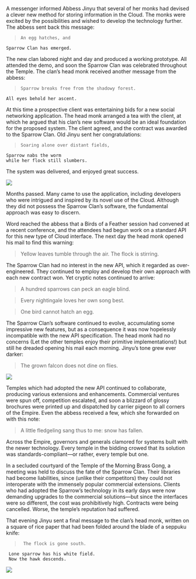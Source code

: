 A messenger informed Abbess Jinyu that several of her monks had devised a clever new method for storing information in the Cloud.  The monks were excited by the possibilities and wished to develop the technology further. The abbess sent back this message:

>     An egg hatches, and 
    Sparrow Clan has emerged.

The new clan labored night and day and produced a working prototype.  All attended the demo, and soon the Sparrow Clan was celebrated throughout the Temple.  The clan’s head monk received another message from the abbess:

>     Sparrow breaks free from the shadowy forest. 
    All eyes behold her ascent.

At this time a prospective client was entertaining bids for a new social networking application.  The head monk arranged a tea with the client, at which he argued that his clan’s new software would be an ideal foundation for the proposed system.  The client agreed, and the contract was awarded to the Sparrow Clan.  Old Jinyu sent her congratulations:

>     Soaring alone over distant fields, 
    Sparrow nabs the worm 
    while her flock still slumbers.

The system was delivered, and enjoyed great success.

![](/pages/case-35/sparrow-zoom.png)

Months passed.  Many came to use the application, including developers who were intrigued and inspired by its novel use of the Cloud.  Although they did not possess the Sparrow Clan’s software, the fundamental approach was easy to discern.

Word reached the abbess that a Birds of a Feather session had convened at a recent conference, and the attendees had begun work on a standard API for this new type of Cloud interface.  The next day the head monk opened his mail to find this warning:

>    Yellow leaves tumble through the air. 
   The flock is stirring.

The Sparrow Clan had no interest in the new API, which it regarded as over-engineered.  They continued to employ and develop their own approach with each new contract won. Yet cryptic notes continued to arrive:

>    A hundred sparrows can peck an eagle blind.

>    Every nightingale loves her own song best.

>    One bird cannot hatch an egg.

The Sparrow Clan’s software continued to evolve, accumulating some impressive new features, but as a consequence it was now hopelessly incompatible with the new API specification.  The head monk had no concerns (Let the other temples enjoy their primitive implementations!) but still he dreaded opening his mail each morning.  Jinyu’s tone grew ever darker:

>    The grown falcon does not dine on flies.

![](/pages/case-35/sparrow-zoom-worm.png)

Temples which had adopted the new API continued to collaborate, producing various extensions and enhancements. Commercial ventures were spun off, competition escalated, and soon a blizzard of glossy brochures were printed up and dispatched by carrier pigeon to all corners of the Empire. Even the abbess received a few, which she forwarded on with this note:

>    A little fledgeling sang thus to me: 
   snow has fallen.

Across the Empire, governors and generals clamored for systems built with the newer technology.  Every temple in the bidding crowed that its solution was standards-compliant—or rather, every temple but one.

In a secluded courtyard of the Temple of the Morning Brass Gong, a meeting was held to discuss the fate of the Sparrow Clan.  Their libraries had become liabilities, since (unlike their competitors) they could not interoperate with the immensely popular commercial extensions.  Clients who had adopted the Sparrow’s technology in its early days were now demanding upgrades to the commercial solutions—but since the interfaces were so different, the cost was prohibitively high.  Contracts were being cancelled.  Worse, the temple’s reputation had suffered.

That evening Jinyu sent a final message to the clan’s head monk, written on a square of rice paper that had been folded around the blade of a seppuku knife:

>      The flock is gone south. 
     Lone sparrow has his white field. 
     Now the hawk descends. 

![](/pages/case-35/sparrow.png)
